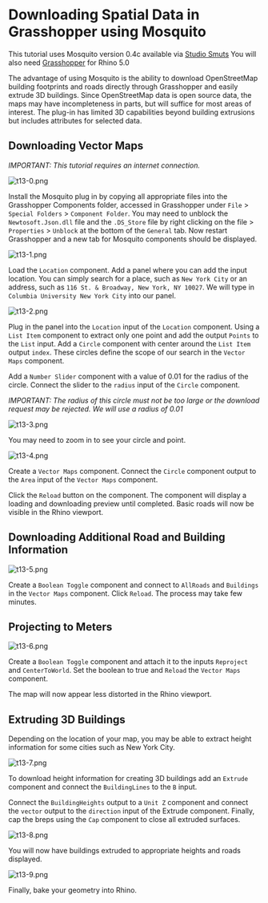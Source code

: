# Downloading Spatial Data in Grasshopper using Mosquito

This tutorial uses Mosquito version 0.4c available via [Studio Smuts](http://www.studiosmuts.com/ceed3/mosquito/)
You will also need [Grasshopper](http://www.grasshopper3d.com/) for Rhino 5.0

The advantage of using Mosquito is the ability to download OpenStreetMap building footprints and roads directly through Grasshopper and easily extrude 3D buildings. Since OpenStreetMap data is open source data, the maps may have incompleteness in parts, but will suffice for most areas of interest. The plug-in has limited 3D capabilities beyond building extrusions but includes attributes for selected data.

## Downloading Vector Maps

*IMPORTANT: This tutorial requires an internet connection.*

![t13-0.png](https://github.com/jai2125/gis_tutorials/blob/master/Images/Tutorial_13/t13-0.png)

Install the Mosquito plug in by copying all appropriate files into the Grasshopper Components folder, accessed in Grasshopper under `File` > `Special Folders` > `Component Folder`. You may need to unblock the `Newtosoft.Json.dll` file and the `.DS_Store` file by right clicking on the file > `Properties` > `Unblock` at the bottom of the `General` tab. Now restart Grasshopper and a new tab for Mosquito components should be displayed.

![t13-1.png](https://github.com/jai2125/gis_tutorials/blob/master/Images/Tutorial_13/t13-1.png)

Load the `Location` component. Add a panel where you can add the input location. You can simply search for a place, such as `New York City` or an address, such as `116 St. & Broadway, New York, NY 10027`. We will type in `Columbia University New York City` into our panel.

![t13-2.png](https://github.com/jai2125/gis_tutorials/blob/master/Images/Tutorial_13/t13-2.png)

Plug in the panel into the `Location` input of the `Location` component. Using a `List Item` component to extract only one point and add the output `Points` to the `List` input. Add a `Circle` component with center around the `List Item` output `index`. These circles define the scope of our search in the `Vector Maps` component.

Add a `Number Slider` component with a value of 0.01 for the radius of the circle. Connect the slider to the `radius` input of the `Circle` component.

*IMPORTANT: The radius of this circle must not be too large or the download request may be rejected. We will use a radius of 0.01*

![t13-3.png](https://github.com/jai2125/gis_tutorials/blob/master/Images/Tutorial_13/t13-3.png)

You may need to zoom in to see your circle and point.

![t13-4.png](https://github.com/jai2125/gis_tutorials/blob/master/Images/Tutorial_13/t13-4.png)

Create a `Vector Maps` component. Connect the `Circle` component output to the `Area` input of the `Vector Maps` component.

Click the `Reload` button on the component. The component will display a loading and downloading preview until completed. Basic roads will now be visible in the Rhino viewport.

## Downloading Additional Road and Building Information

![t13-5.png](https://github.com/jai2125/gis_tutorials/blob/master/Images/Tutorial_13/t13-5.png)

Create a `Boolean Toggle` component and connect to `AllRoads` and `Buildings` in the `Vector Maps` component. Click `Reload`. The process may take few minutes.

## Projecting to Meters

![t13-6.png](https://github.com/jai2125/gis_tutorials/blob/master/Images/Tutorial_13/t13-6.png)

Create a `Boolean Toggle` component and attach it to the inputs `Reproject` and `CenterToWorld`. Set the boolean to true and `Reload` the `Vector Maps` component.

The map will now appear less distorted in the Rhino viewport.

## Extruding 3D Buildings

Depending on the location of your map, you may be able to extract height information for some cities such as New York City.

![t13-7.png](https://github.com/jai2125/gis_tutorials/blob/master/Images/Tutorial_13/t13-7.png)

To download height information for creating 3D buildings add an `Extrude` component and connect the `BuildingLines` to the `B` input.

Connect the `BuildingHeights` output to a `Unit Z` component and connect the `vector` output to the `direction` input of the Extrude component. Finally, cap the breps using the `Cap` component to close all extruded surfaces.

![t13-8.png](https://github.com/jai2125/gis_tutorials/blob/master/Images/Tutorial_13/t13-8.png)

You will now have buildings extruded to appropriate heights and roads displayed.

![t13-9.png](https://github.com/jai2125/gis_tutorials/blob/master/Images/Tutorial_13/t13-9.png)

Finally, bake your geometry into Rhino.